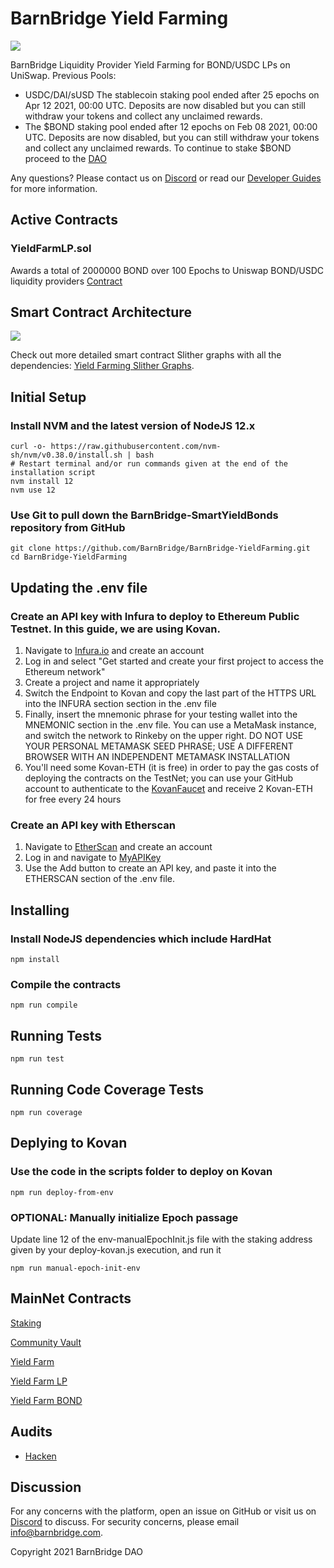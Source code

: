 # BarnBridge Yield Farming
![](https://i.imgur.com/n2gJdiQ.png)

BarnBridge Liquidity Provider Yield Farming for BOND/USDC LPs on UniSwap. 
Previous Pools:
* USDC/DAI/sUSD The stablecoin staking pool ended after 25 epochs on Apr 12 2021, 00:00 UTC. Deposits are now disabled but you can still withdraw your tokens and collect any unclaimed rewards.
* The $BOND staking pool ended after 12 epochs on Feb 08 2021, 00:00 UTC. Deposits are now disabled, but you can still withdraw your tokens and collect any unclaimed rewards. To continue to stake $BOND proceed to the [DAO](https://app.barnbridge.com/governance)

Any questions? Please contact us on [Discord](https://discord.gg/FfEhsVk) or read our [Developer Guides](https://integrations.barnbridge.com/) for more information.

## Active Contracts
### YieldFarmLP.sol
Awards a total of 2000000 BOND over 100 Epochs to Uniswap BOND/USDC liquidity providers
[Contract](https://etherscan.io/address/0xC25c37c387C5C909a94055F4f16184ca325D3a76)

## Smart Contract Architecture
![](https://gblobscdn.gitbook.com/assets%2F-M_LfnzPLAW6BY3XlMxl%2F-M_PZIBaovfD7QrohlgL%2F-M_PZT78kbWBxzCWCnhd%2Fyf.png?alt=media&token=0480116b-33d1-45f0-ab8a-97c6a99f24be)

Check out more detailed smart contract Slither graphs with all the dependencies: [Yield Farming Slither Graphs](https://github.com/BarnBridge/sc-graphs/tree/main/BarnBridge-YieldFarming).

## Initial Setup
### Install NVM and the latest version of NodeJS 12.x
    curl -o- https://raw.githubusercontent.com/nvm-sh/nvm/v0.38.0/install.sh | bash 
    # Restart terminal and/or run commands given at the end of the installation script
    nvm install 12
    nvm use 12
### Use Git to pull down the BarnBridge-SmartYieldBonds repository from GitHub
    git clone https://github.com/BarnBridge/BarnBridge-YieldFarming.git
    cd BarnBridge-YieldFarming

## Updating the .env file
### Create an API key with Infura to deploy to Ethereum Public Testnet. In this guide, we are using Kovan.

1. Navigate to [Infura.io](https://infura.io/) and create an account
2. Log in and select "Get started and create your first project to access the Ethereum network"
3. Create a project and name it appropriately
4. Switch the Endpoint to Kovan and copy the last part of the HTTPS URL into the INFURA section section in the .env file
5. Finally, insert the mnemonic phrase for your testing wallet into the MNEMONIC section in the .env file. You can use a MetaMask instance, and switch the network to Rinkeby on the upper right. DO NOT USE YOUR PERSONAL METAMASK SEED PHRASE; USE A DIFFERENT BROWSER WITH AN INDEPENDENT METAMASK INSTALLATION
6. You'll need some Kovan-ETH (it is free) in order to pay the gas costs of deploying the contracts on the TestNet; you can use your GitHub account to authenticate to the [KovanFaucet](https://faucet.kovan.network/) and receive 2 Kovan-ETH for free every 24 hours

### Create an API key with Etherscan 
1. Navigate to [EtherScan](https://etherscan.io/) and create an account 
2. Log in and navigate to [MyAPIKey](https://etherscan.io/myapikey) 
3. Use the Add button to create an API key, and paste it into the ETHERSCAN section of the .env file.

## Installing

### Install NodeJS dependencies which include HardHat
    npm install
    
### Compile the contracts
    npm run compile
    
## Running Tests
    npm run test

## Running Code Coverage Tests
    npm run coverage

## Deplying to Kovan    
### Use the code in the scripts folder to deploy on Kovan

    npm run deploy-from-env
    
### OPTIONAL: Manually initialize Epoch passage
Update line 12 of the env-manualEpochInit.js file with the staking address given by your deploy-kovan.js execution, and run it

    npm run manual-epoch-init-env

## MainNet Contracts

 [Staking](https://etherscan.io/address/0xb0fa2beee3cf36a7ac7e99b885b48538ab364853#tokentxns)

 [Community Vault](https://etherscan.io/address/0xA3C299eEE1998F45c20010276684921EBE6423D9)

 [Yield Farm](https://etherscan.io/address/0xB3F7abF8FA1Df0fF61C5AC38d35e20490419f4bb#code)

 [Yield Farm LP](https://etherscan.io/address/0xC25c37c387C5C909a94055F4f16184ca325D3a76#code)

 [Yield Farm BOND](https://etherscan.io/address/0x3FdFb07472ea4771E1aD66FD3b87b265Cd4ec112#code)
 
## Audits
* [Hacken](https://github.com/BarnBridge/BarnBridge-PM/blob/master/audits/BarnBridge%20Yield%20Farming%20audit%20by%20Hacken.pdf)

## Discussion
For any concerns with the platform, open an issue on GitHub or visit us on [Discord](https://discord.gg/9TTQNUzg) to discuss.
For security concerns, please email info@barnbridge.com.

Copyright 2021 BarnBridge DAO


